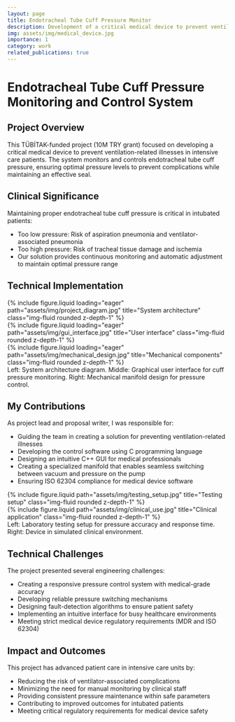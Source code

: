 ```yaml
---
layout: page
title: Endotracheal Tube Cuff Pressure Monitor
description: Development of a critical medical device to prevent ventilation-related complications
img: assets/img/medical_device.jpg
importance: 1
category: work
related_publications: true
---
```


# Endotracheal Tube Cuff Pressure Monitoring and Control System

## Project Overview

This TÜBİTAK-funded project (10M TRY grant) focused on developing a critical medical device to prevent ventilation-related illnesses in intensive care patients. The system monitors and controls endotracheal tube cuff pressure, ensuring optimal pressure levels to prevent complications while maintaining an effective seal.

## Clinical Significance

Maintaining proper endotracheal tube cuff pressure is critical in intubated patients:

- Too low pressure: Risk of aspiration pneumonia and ventilator-associated pneumonia
- Too high pressure: Risk of tracheal tissue damage and ischemia
- Our solution provides continuous monitoring and automatic adjustment to maintain optimal pressure range

## Technical Implementation

<div class="row">
    <div class="col-sm mt-3 mt-md-0">
        {% include figure.liquid loading="eager" path="assets/img/project_diagram.jpg" title="System architecture" class="img-fluid rounded z-depth-1" %}
    </div>
    <div class="col-sm mt-3 mt-md-0">
        {% include figure.liquid loading="eager" path="assets/img/gui_interface.jpg" title="User interface" class="img-fluid rounded z-depth-1" %}
    </div>
    <div class="col-sm mt-3 mt-md-0">
        {% include figure.liquid loading="eager" path="assets/img/mechanical_design.jpg" title="Mechanical components" class="img-fluid rounded z-depth-1" %}
    </div>
</div>
<div class="caption">
    Left: System architecture diagram. Middle: Graphical user interface for cuff pressure monitoring. Right: Mechanical manifold design for pressure control.
</div>

## My Contributions

As project lead and proposal writer, I was responsible for:

- Guiding the team in creating a solution for preventing ventilation-related illnesses
- Developing the control software using C programming language
- Designing an intuitive C++ GUI for medical professionals
- Creating a specialized manifold that enables seamless switching between vacuum and pressure on the pump
- Ensuring ISO 62304 compliance for medical device software

<div class="row">
    <div class="col-sm-8 mt-3 mt-md-0">
        {% include figure.liquid path="assets/img/testing_setup.jpg" title="Testing setup" class="img-fluid rounded z-depth-1" %}
    </div>
    <div class="col-sm-4 mt-3 mt-md-0">
        {% include figure.liquid path="assets/img/clinical_use.jpg" title="Clinical application" class="img-fluid rounded z-depth-1" %}
    </div>
</div>
<div class="caption">
    Left: Laboratory testing setup for pressure accuracy and response time. Right: Device in simulated clinical environment.
</div>

## Technical Challenges

The project presented several engineering challenges:

- Creating a responsive pressure control system with medical-grade accuracy
- Developing reliable pressure switching mechanisms
- Designing fault-detection algorithms to ensure patient safety
- Implementing an intuitive interface for busy healthcare environments
- Meeting strict medical device regulatory requirements (MDR and ISO 62304)

## Impact and Outcomes

This project has advanced patient care in intensive care units by:

- Reducing the risk of ventilator-associated complications
- Minimizing the need for manual monitoring by clinical staff
- Providing consistent pressure maintenance within safe parameters
- Contributing to improved outcomes for intubated patients
- Meeting critical regulatory requirements for medical device safety
